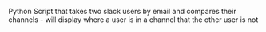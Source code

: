 Python Script that takes two slack users by email and compares their channels - will display where a user is in a channel that the other user is not
